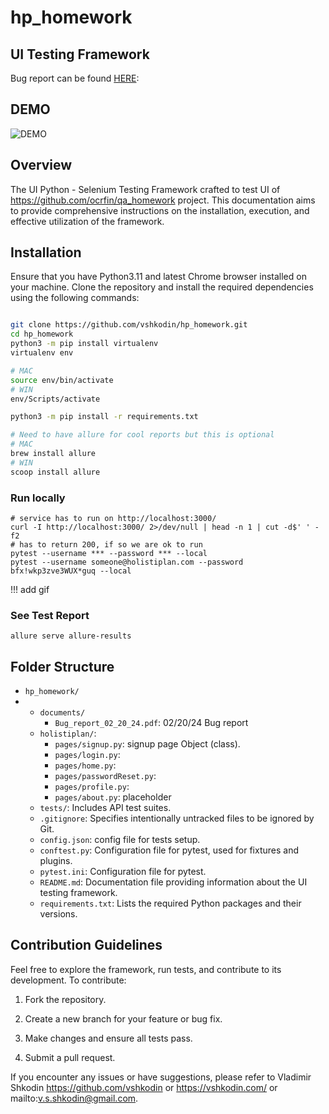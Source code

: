 # hp_homework

## UI Testing Framework

Bug report can be found [HERE](documents/Bug_report_02_20_24.pdf):

## DEMO
![DEMO](documents/2024-02-21.gif)

## Overview  

The UI Python - Selenium Testing Framework crafted to test UI of https://github.com/ocrfin/qa_homework project. This documentation aims to provide comprehensive instructions on the installation, execution, and effective utilization of the framework.  

## Installation

Ensure that you have Python3.11 and latest Chrome browser installed on your machine.
Clone the repository and install the required dependencies using the following commands:

```bash

git clone https://github.com/vshkodin/hp_homework.git
cd hp_homework
python3 -m pip install virtualenv
virtualenv env

# MAC
source env/bin/activate
# WIN
env/Scripts/activate

python3 -m pip install -r requirements.txt

# Need to have allure for cool reports but this is optional 
# MAC
brew install allure
# WIN
scoop install allure

```

### Run locally

```
# service has to run on http://localhost:3000/
curl -I http://localhost:3000/ 2>/dev/null | head -n 1 | cut -d$' ' -f2
# has to return 200, if so we are ok to run 
pytest --username *** --password *** --local
pytest --username someone@holistiplan.com --password bfx!wkp3zve3WUX*guq --local

```
!!! add gif

### See Test Report
```commandline
allure serve allure-results 
```


 
## Folder Structure

- `hp_homework/`
- - `documents/`
    - `Bug_report_02_20_24.pdf`: 02/20/24 Bug report
  - `holistiplan/`:
    - `pages/signup.py`: signup page Object (class).
    - `pages/login.py`:
    - `pages/home.py`:
    - `pages/passwordReset.py`:
    - `pages/profile.py`:
    - `pages/about.py`: placeholder 
  - `tests/`: Includes API test suites.
  - `.gitignore`: Specifies intentionally untracked files to be ignored by Git.
  - `config.json`: config file for tests setup.
  - `conftest.py`: Configuration file for pytest, used for fixtures and plugins.
  - `pytest.ini`: Configuration file for pytest.
  - `README.md`: Documentation file providing information about the UI testing framework.
  - `requirements.txt`: Lists the required Python packages and their versions.

  
## Contribution Guidelines 


Feel free to explore the framework, run tests, and contribute to its development. To contribute: 


1. Fork the repository. 

2. Create a new branch for your feature or bug fix. 

3. Make changes and ensure all tests pass. 

4. Submit a pull request. 

  

If you encounter any issues or have suggestions, please refer to Vladimir Shkodin https://github.com/vshkodin or https://vshkodin.com/ or mailto:v.s.shkodin@gmail.com.